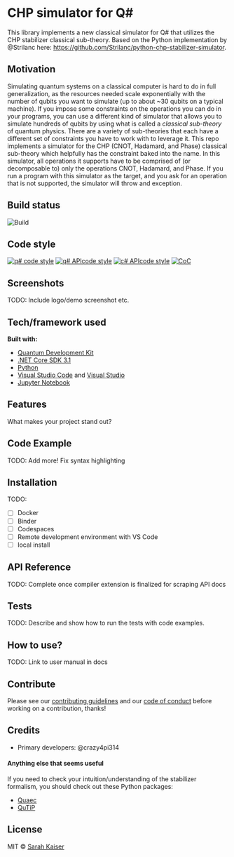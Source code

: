 # CHP simulator for Q\#

This library implements a new classical simulator for Q# that utilizes the CHP stabilizer classical sub-theory.
Based on the Python implementation by @Strilanc here: https://github.com/Strilanc/python-chp-stabilizer-simulator.

## Motivation

Simulating quantum systems on a classical computer is hard to do in full generalization, as the resources needed scale exponentially with the number of qubits you want to simulate (up to about ~30 qubits on a typical machine).
If you impose some constraints on the operations you can do in your programs, you can use a different kind of simulator that allows you to simulate hundreds of qubits by using what is called a _classical sub-theory_ of quantum physics.
There are a variety of sub-theories that each have a different set of constraints you have to work with to leverage it.
This repo implements a simulator for the CHP (CNOT, Hadamard, and Phase) classical sub-theory which helpfully has the constraint baked into the name.
In this simulator, all operations it supports have to be comprised of (or decomposable to) only the operations CNOT, Hadamard, and Phase.
If you run a program with this simulator as the target, and you ask for an operation that is not supported, the simulator will throw and exception.

## Build status

![Build](https://github.com/qsharp-community/chp-sim/workflows/Build/badge.svg)

## Code style

[![q# code style](https://img.shields.io/badge/code%20style-Q%23-blue)](https://docs.microsoft.com/en-us/quantum/contributing/style-guide?tabs=guidance)
[![q# APIcode style](https://img.shields.io/badge/code%20style-Q%23%20API-ff69b4)](https://docs.microsoft.com/en-us/quantum/contributing/style-guide?tabs=guidance)
[![c# APIcode style](https://img.shields.io/badge/code%20style-C%23-lightgrey)](https://docs.microsoft.com/dotnet/csharp/programming-guide/inside-a-program/coding-conventions)
[![CoC](https://img.shields.io/badge/code%20of%20conduct-contributor%20covenant-yellow)](CODE_OF_CONDUCT.md)

## Screenshots

TODO: Include logo/demo screenshot etc.

## Tech/framework used

**Built with:**

- [Quantum Development Kit](https://docs.microsoft.com/quantum/)
- [.NET Core SDK 3.1](https://dotnet.microsoft.com/download/dotnet-core/3.1)
- [Python](https://www.python.org/downloads/)
- [Visual Studio Code](https://code.visualstudio.com/) and [Visual Studio](https://visualstudio.microsoft.com/)
- [Jupyter Notebook](https://jupyter.org/)

## Features

What makes your project stand out?

## Code Example

TODO: Add more! Fix syntax highlighting


## Installation

TODO:
- [ ] Docker
- [ ] Binder
- [ ] Codespaces
- [ ] Remote development environment with VS Code
- [ ] local install

## API Reference

TODO: Complete once compiler extension is finalized for scraping API docs
<!--Depending on the size of the project, if it is small and simple enough the reference docs can be added to the README. For medium size to larger projects it is important to at least provide a link to where the API reference docs live.-->

## Tests
TODO: Describe and show how to run the tests with code examples.

## How to use?
TODO: Link to user manual in docs
<!--If people like your project they’ll want to learn how they can use it. To do so include step by step guide to use your project.-->

## Contribute

Please see our [contributing guidelines](CONTRIBUTING.md) and our [code of conduct](CODE_OF_CONDUCT.md) before working on a contribution, thanks!

## Credits
- Primary developers: @crazy4pi314

#### Anything else that seems useful

If you need to check your intuition/understanding of the stabilizer formalism, you should check out these Python packages:
- [Quaec](http://www.cgranade.com/python-quaec/)
- [QuTiP](http://qutip.org/)

## License

MIT © [Sarah Kaiser](https://github.com/qsharp-community/qram/blob/master/LICENSE)
